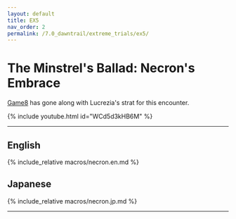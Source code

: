 ```yaml
---
layout: default
title: EX5
nav_order: 2
permalink: /7.0_dawntrail/extreme_trials/ex5/
---
```


# The Minstrel's Ballad: Necron's Embrace

[Game8](https://game8.jp/ff14/709448) has gone along with Lucrezia's strat for
this encounter.

{% include youtube.html id="WCd5d3kHB6M" %}

---

## English

{% include_relative macros/necron.en.md %}

## Japanese

{% include_relative macros/necron.jp.md %}

---

<script data-goatcounter="https://xivjpraids.goatcounter.com/count"
        async src="//gc.zgo.at/count.js"></script>
